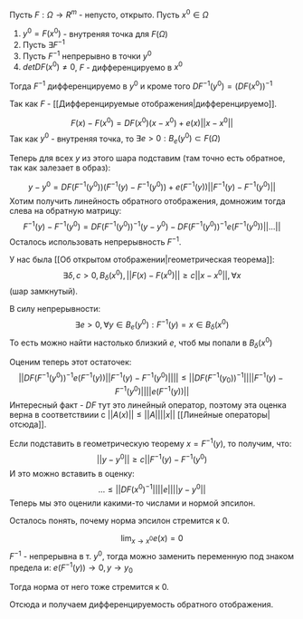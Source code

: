 Пусть $F: \Omega \rightarrow R^{m}$ - непусто, открыто.
Пусть $x^{0} \in \Omega$

1) $y^{0} = F(x^{0})$ - внутреняя точка для $F(\Omega)$
2) Пусть $\exists F^{-1}$
3) Пусть $F^{-1}$ непрерывно в точки $y^{0}$
4) $det DF(x^{0}) \ne 0$, $F$ - дифференцируемо в $x^{0}$

Тогда $F^{-1}$ дифференцируемо в $y^{0}$ и кроме того $DF^{-1}(y^{0}) = (DF(x^{0}))^{-1}$

Так как $F$ - [[Дифференцируемые отображения|дифференцируемо]].

$$
F(x) - F(x^{0}) = DF(x^{0})(x - x^{0}) + e(x)||x-x^{0}||
$$
Так как $y^{0}$ - внутреняя точка, то $\exists e > 0: B_{e}(y^{0}) \subset F(\Omega)$

Теперь для всех $y$ из этого шара подставим (там точно есть обратное, так как залезает в образ):

$$
y - y^{0} = DF(F^{-1}(y^{0}))(F^{-1}(y) - F^{-1}(y^{0})) + e(F^{-1}(y))||F^{-1}(y) - F^{-1}(y^{0})||
$$
Хотим получить линейность обратного отображения, домножим тогда слева на обратную матрицу:
$$
F^{-1}(y) - F^{-1}(y^{0}) = DF(F^{-1}(y^{0}))^{-1}(y - y^{0}) - DF(F^{-1}(y^{0}))^{-1}e(F^{-1}(y^{0}))||...||
$$
Осталось использовать непрерывность $F^{-1}$.

У нас была [[Об открытом отображении|геометрическая теорема]]:
$$
\exists \delta, c > 0, B_{\delta}(x^{0}), ||F(x) - F(x^{0})|| \geq c||x - x^{0}||, \forall x
$$
(шар замкнутый).

В силу непрерывности:
$$
\exists e > 0, \forall y \in B_{e}(y^{0}): F^{-1}(y) = x \in B_{\delta}(x^{0})
$$
То есть можно найти настолько близкий $e$, чтоб мы попали в $B_{\delta}(x^{0})$

Оценим теперь этот остаточек:
$$
||DF(F^{-1}(y^{0}))^{-1}e(F^{-1}(y))||F^{-1}(y) - F^{-1}(y^{0})|||| \leq ||DF(F^{-1}(y_{0}))^{-1}|| ||F^{-1}(y) - F^{-1}(y^{0})|| ||e(F^{-1}(y))||
$$
Интересный факт - $DF$ тут это линейный оператор, поэтому эта оценка верна в соответствиии с $||A(x)|| \leq ||A||||x||$ [[Линейные операторы|отсюда]].

Если подставить в геометрическую теорему $x = F^{-1}(y)$, то получим, что:
$$
||y - y^{0}|| \geq c||F^{-1}(y) - F^{-1}(y^{0})
$$
И это можно вcтавить в оценку:
$$
... \leq ||DF(x^{0})^{-1}|| ||e|| ||y - y^{0}||
$$
Теперь мы это оценили какими-то числами и нормой эпсилон.

Осталось понять, почему норма эпсилон стремится к 0.

$$
\lim_{x\rightarrow x^{0}} e(x) = 0
$$
$F^{-1}$ - непрерывна в т. $y^{0}$, тогда можно заменить переменную под знаком предела и:
$e(F^{-1}(y)) \rightarrow 0, y \rightarrow y_{0}$

Тогда норма от него тоже стремится к 0.

Отсюда и получаем дифференцируемость обратного отображения.



